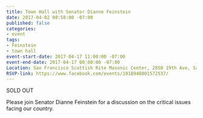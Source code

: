 ```yaml
---
title: Town Hall with Senator Dianne Feinstein
date: 2017-04-02 08:58:00 -07:00
published: false
categories:
- event
tags:
- Feinstein
- town hall
event-start-date: 2017-04-17 11:00:00 -07:00
event-end-date: 2017-04-17 00:00:00 -07:00
Location: San Francisco Scottish Rite Masonic Center, 2850 19th Ave, San Francisco
RSVP-link: https://www.facebook.com/events/1018948801572537/
---
```


SOLD OUT 

Please join Senator Dianne Feinstein for a discussion on the critical issues facing our country.